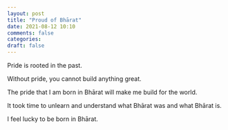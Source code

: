 ```yaml
---
layout: post
title: "Proud of Bhārat"
date: 2021-08-12 10:10
comments: false
categories:
draft: false
---
```


Pride is rooted in the past.   
  
Without pride, you cannot build anything great.  
  
The pride that I am born in Bhārat will make me build for the world.  
  
It took time to unlearn and understand what Bhārat was and what Bhārat is.  
  
I feel lucky to be born in Bhārat.  